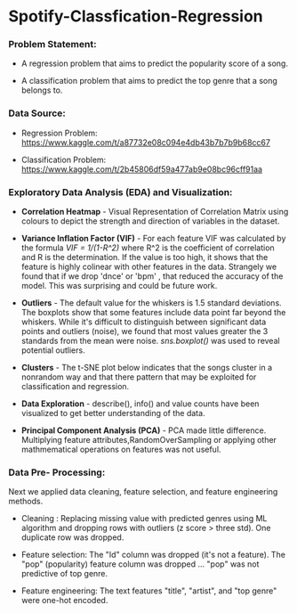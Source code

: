 # Spotify-Classfication-Regression

<h3>Problem Statement:</h3>

* A regression problem that aims to predict the popularity score of a song.

* A classification problem that aims to predict the top genre that a song belongs to.

<h3>Data Source:</h3>

* Regression Problem: https://www.kaggle.com/t/a87732e08c094e4db43b7b7b9b68cc67

* Classification Problem: https://www.kaggle.com/t/2b45806df59a477ab9e08bc96cff91aa


<h3>Exploratory Data Analysis (EDA) and Visualization:</h3>

* **Correlation Heatmap** - Visual Representation of Correlation Matrix using colours to depict the strength and direction of variables in the 															dataset.

* **Variance Inflation Factor (VIF)** - For each feature VIF was calculated by the formula *VIF = 1/(1-R^2)* where R^2 is the coefficient of 																correlation and R is the determination. If the value is too high, it shows that the feature is highly colinear with other features in the data. Strangely we found that if we drop 'dnce' or 'bpm' , that reduced the accuracy of the model. This was surprising and could be future work.

* **Outliers** - The default value for the whiskers is 1.5 standard deviations. The boxplots show that some features include data point far beyond the whiskers. While it's difficult to distinguish between significant data points and outliers (noise), we found that most values greater the 3 standards from the mean were noise. *sns.boxplot()* was used to reveal potential outliers.

* **Clusters** - The t-SNE plot below indicates that the songs cluster in a nonrandom way and that there pattern that may be exploited for classification and regression.

* **Data Exploration** - describe(), info() and value counts have been visualized to get better understanding of the data.

* **Principal Component Analysis (PCA)** -  PCA made little difference. Multiplying feature attributes,RandomOverSampling or applying other mathmematical operations on features was not useful.

<h3>Data Pre- Processing:</h3>

Next we applied data cleaning, feature selection, and feature engineering methods.

* Cleaning : Replacing missing value with predicted genres using ML algorithm and dropping rows with outliers (z score > three std). One duplicate row was dropped.

* Feature selection: The "Id" column was dropped (it's not a feature). The "pop" (popularity) feature column was dropped ... "pop" was not predictive of top genre.

* Feature engineering: The text features "title", "artist", and "top genre" were one-hot encoded.

